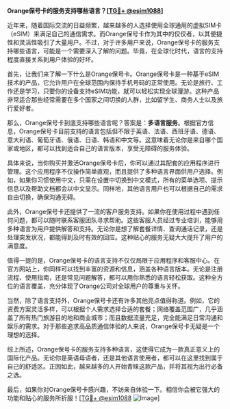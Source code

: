 **Orange保号卡的服务支持哪些语言？[[TG💪+ @esim1088](https://t.me/s/esim1088)]**

近年来，随着国际交流的日益频繁，越来越多的人选择使用全球通用的虚拟SIM卡（eSIM）来满足自己的通信需求。而Orange保号卡作为其中的佼佼者，以其便捷性和灵活性吸引了大量用户。不过，对于许多用户来说，Orange保号卡的服务支持哪些语言，可能是一个需要深入了解的问题。毕竟，在全球化时代，语言的支持程度直接关系到用户体验的好坏。

首先，让我们来了解一下什么是Orange保号卡。Orange保号卡是一种基于eSIM技术的产品，它允许用户在全球范围内保持手机号码的正常使用。无论是旅行、工作还是学习，只要你的设备支持eSIM功能，就可以轻松实现全球漫游。这种产品非常适合那些经常需要在多个国家之间切换的人群，比如留学生、商务人士以及旅行爱好者。

那么，Orange保号卡到底支持哪些语言呢？答案是：**多语言服务**。根据官方信息，Orange保号卡目前支持的语言包括但不限于英语、法语、西班牙语、德语、意大利语、葡萄牙语、俄语、日语、韩语和中文等。这意味着无论你是来自哪个国家或地区，都可以找到适合自己的语言版本，享受无障碍的服务体验。

具体来说，当你购买并激活Orange保号卡后，你可以通过其配套的应用程序进行管理。这个应用程序不仅操作简单直观，而且提供了多种语言界面供用户选择。例如，如果你习惯使用中文，只需在设置中切换到中文模式，所有的菜单选项、提示信息以及帮助文档都会以中文显示。同样地，其他语言用户也可以根据自己的需求自由切换，确保沟通无碍。

此外，Orange保号卡还提供了一流的客户服务支持。如果你在使用过程中遇到任何问题，都可以随时联系客服团队寻求帮助。这些客服人员经过专业培训，能够用多种语言为用户提供解答和支持。无论你是想了解套餐详情、查询通话记录，还是处理突发状况，都能得到及时有效的回应。这种贴心的服务无疑大大提升了用户的满意度。

值得一提的是，Orange保号卡的语言支持不仅仅局限于应用程序和客服中心。在官方网站上，你同样可以找到丰富的资源和信息，涵盖各种语言版本。无论是注册流程、使用指南，还是常见问题解答，都可以用你熟悉的语言轻松获取。这种全方位的语言覆盖，充分体现了Orange公司对全球用户的尊重与关怀。

当然，除了语言支持外，Orange保号卡还有许多其他亮点值得称道。例如，它的资费方案灵活多样，可以根据个人需求选择合适的套餐；网络覆盖范围广，几乎涵盖了所有热门旅游目的地和商业城市；而且数据流量充足，完全能满足日常沟通和娱乐的需求。对于那些追求高品质通信体验的人来说，Orange保号卡无疑是一个理想的选择。

综上所述，Orange保号卡的服务支持多种语言，这使得它成为一款真正意义上的国际化产品。无论你是英语母语者，还是其他语言使用者，都可以在这里找到属于自己的舒适区。正因如此，越来越多的人开始青睐这款产品，并将其视为出行必备之选。

最后，如果你对Orange保号卡感兴趣，不妨亲自体验一下。相信你会被它强大的功能和贴心的服务所折服！[[TG💪+ @esim1088](https://t.me/s/esim1088) ![Image](https://i.postimg.cc/4NQfJmqS/Snipaste-2025-05-13-00-14-12.png)]
